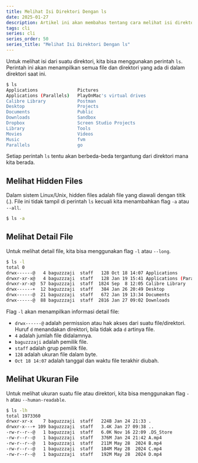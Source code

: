 ```yaml
---
title: Melihat Isi Direktori Dengan ls
date: 2025-01-27
description: Artikel ini akan membahas tentang cara melihat isi direktori dengan perintah ls di command line. 
tags: cli
series: cli
series_order: 50
series_title: "Melihat Isi Direktori Dengan ls"
---
```


Untuk melihat isi dari suatu direktori, kita bisa menggunakan perintah `ls`. Perintah ini akan menampilkan semua file dan direktori yang ada di dalam direktori saat ini.

```bash
$ ls
Applications               Pictures
Applications (Parallels)   PlayOnMac's virtual drives
Calibre Library            Postman
Desktop                    Projects
Documents                  Public
Downloads                  Sandbox
Dropbox                    Screen Studio Projects
Library                    Tools
Movies                     Videos
Music                      fvm
Parallels                  go
```

Setiap perintah `ls` tentu akan berbeda-beda tergantung dari direktori mana kita berada.

## Melihat Hidden Files

Dalam sistem Linux/Unix, hidden files adalah file yang diawali dengan titik (.). File ini tidak tampil di perintah `ls` kecuali kita menambahkan flag `-a` atau `--all`.

```bash
$ ls -a
```

## Melihat Detail File

Untuk melihat detail file, kita bisa menggunakan flag `-l` atau `--long`.

```bash
$ ls -l
total 0
drwx------@   4 baguzzzaji  staff   128 Oct 18 14:07 Applications
drwxr-xr-x@   4 baguzzzaji  staff   128 Jan 19 15:41 Applications (Parallels)
drwxr-xr-x@  57 baguzzzaji  staff  1824 Sep  8 12:05 Calibre Library
drwx------+  12 baguzzzaji  staff   384 Jan 26 20:49 Desktop
drwx------@  21 baguzzzaji  staff   672 Jan 19 13:34 Documents
drwx------@  88 baguzzzaji  staff  2816 Jan 27 09:02 Downloads
```

Flag `-l` akan menampilkan informasi detail file:

- `drwx------@` adalah permission atau hak akses dari suatu file/direktori. Huruf `d` menandakan direktori, bila tidak ada `d` artinya file. 
- `4` adalah jumlah file didalamnya. 
- `baguzzzaji` adalah pemilik file.
- `staff` adalah grup pemilik file.
- `128` adalah ukuran file dalam byte.
- `Oct 18 14:07` adalah tanggal dan waktu file terakhir diubah.

## Melihat Ukuran File

Untuk melihat ukuran suatu file atau direktori, kita bisa menggunakan flag `-h` atau `--human-readable`.

```bash
$ ls -lh
total 1973360
drwxr-xr-x    7 baguzzzaji  staff   224B Jan 24 21:33 .
drwxr-x---+ 109 baguzzzaji  staff   3.4K Jan 27 09:38 ..
-rw-r--r--@   1 baguzzzaji  staff   6.0K Nov 16 22:09 .DS_Store
-rw-r--r--@   1 baguzzzaji  staff   376M Jan 24 21:42 A.mp4
-rw-r--r--@   1 baguzzzaji  staff   211M May 28  2024 B.mp4
-rw-r--r--@   1 baguzzzaji  staff   184M May 28  2024 C.mp4
-rw-r--r--@   1 baguzzzaji  staff   192M May 28  2024 D.mp4
```
